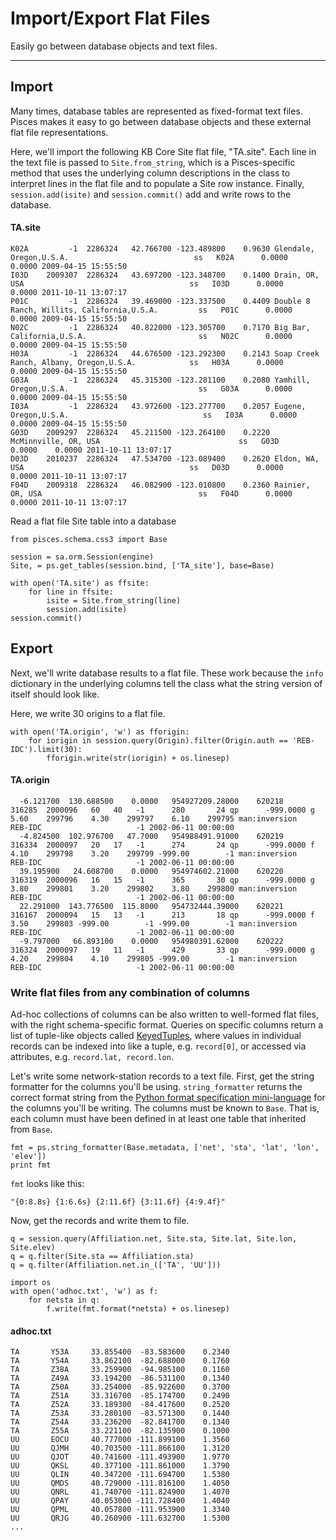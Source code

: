 # Import/Export Flat Files

Easily go between database objects and text files.

---


## Import

Many times, database tables are represented as fixed-format text files. 
Pisces makes it easy to go between database objects and these external flat file representations.

Here, we'll import the following KB Core Site flat file, "TA.site".
Each line in the text file is passed to `Site.from_string`, which is a 
Pisces-specific method that uses the underlying column descriptions in the class
to interpret lines in the flat file and to populate a Site row instance. 
Finally, `session.add(isite)` and `session.commit()` add and write rows to the 
database.

#### TA.site

    K02A         -1  2286324   42.766700 -123.489800    0.9630 Glendale, Oregon,U.S.A.                            ss   K02A      0.0000    0.0000 2009-04-15 15:55:50
    I03D    2009307  2286324   43.697200 -123.348700    0.1400 Drain, OR, USA                                     ss   I03D      0.0000    0.0000 2011-10-11 13:07:17
    P01C         -1  2286324   39.469000 -123.337500    0.4409 Double 8 Ranch, Willits, California,U.S.A.         ss   P01C      0.0000    0.0000 2009-04-15 15:55:50
    N02C         -1  2286324   40.822000 -123.305700    0.7170 Big Bar, California,U.S.A.                         ss   N02C      0.0000    0.0000 2009-04-15 15:55:50
    H03A         -1  2286324   44.676500 -123.292300    0.2143 Soap Creek Ranch, Albany, Oregon,U.S.A.            ss   H03A      0.0000    0.0000 2009-04-15 15:55:50
    G03A         -1  2286324   45.315300 -123.281100    0.2080 Yamhill, Oregon,U.S.A.                             ss   G03A      0.0000    0.0000 2009-04-15 15:55:50
    I03A         -1  2286324   43.972600 -123.277700    0.2057 Eugene, Oregon,U.S.A.                              ss   I03A      0.0000    0.0000 2009-04-15 15:55:50
    G03D    2009297  2286324   45.211500 -123.264100    0.2220 McMinnville, OR, USA                               ss   G03D      0.0000    0.0000 2011-10-11 13:07:17
    D03D    2010237  2286324   47.534700 -123.089400    0.2620 Eldon, WA, USA                                     ss   D03D      0.0000    0.0000 2011-10-11 13:07:17
    F04D    2009318  2286324   46.082900 -123.010800    0.2360 Rainier, OR, USA                                   ss   F04D      0.0000    0.0000 2011-10-11 13:07:17


Read a flat file Site table into a database

    from pisces.schema.css3 import Base

    session = sa.orm.Session(engine)
    Site, = ps.get_tables(session.bind, ['TA_site'], base=Base)
    
    with open('TA.site') as ffsite:
        for line in ffsite:
            isite = Site.from_string(line)
            session.add(isite)
    session.commit()


## Export

Next, we'll write database results to a flat file.  These work because the `info` dictionary in the underlying columns tell the class what the string version of itself should look like.

Here, we write 30 origins to a flat file.

    with open('TA.origin', 'w') as fforigin:
        for iorigin in session.query(Origin).filter(Origin.auth == 'REB-IDC').limit(30):
            fforigin.write(str(iorigin) + os.linesep)

#### TA.origin

      -6.121700  130.688500    0.0000   954927209.28000    620218    316285  2000096   60   40   -1      280       24 qp      -999.0000 g    5.60    299796    4.30    299797    6.10    299795 man:inversion   REB-IDC                     -1 2002-06-11 00:00:00
      -4.824500  102.976700   47.7000   954988491.91000    620219    316334  2000097   20   17   -1      274       24 qp      -999.0000 f    4.10    299798    3.20    299799 -999.00        -1 man:inversion   REB-IDC                     -1 2002-06-11 00:00:00
      39.195900   24.608700    0.0000   954974602.21000    620220    316319  2000096   16   15   -1      365       30 qp      -999.0000 g    3.80    299801    3.20    299802    3.80    299800 man:inversion   REB-IDC                     -1 2002-06-11 00:00:00
      22.291000  143.776500  115.8000   954732444.39000    620221    316167  2000094   15   13   -1      213       18 qp      -999.0000 f    3.50    299803 -999.00        -1 -999.00        -1 man:inversion   REB-IDC                     -1 2002-06-11 00:00:00
      -9.797000   66.893100    0.0000   954980391.62000    620222    316324  2000097   19   11   -1      429       33 qp      -999.0000 g    4.20    299804    4.10    299805 -999.00        -1 man:inversion   REB-IDC                     -1 2002-06-11 00:00:00


### Write flat files from any combination of columns

Ad-hoc collections of columns can be also written to well-formed flat files, with the right schema-specific format.
Queries on specific columns return a list of tuple-like objects called [KeyedTuples](http://docs.sqlalchemy.org/en/rel_0_9/orm/query.html#sqlalchemy.util.KeyedTuple), 
where values in individual records can be indexed into like a tuple, e.g. `record[0]`, 
or accessed via attributes, e.g. `record.lat, record.lon`. 

Let's write some network-station records to a text file.  First, get the string formatter for the columns you'll be using. 
`string_formatter` returns the correct format string from the [Python format specification mini-language](http://docs.python.org/2/library/string.html#format-specification-mini-language) for the columns you'll be writing. 
The columns must be known to `Base`.  That is, each column must have been defined in at least one table that inherited from `Base`.



    fmt = ps.string_formatter(Base.metadata, ['net', 'sta', 'lat', 'lon', 'elev'])
    print fmt
    
`fmt` looks like this:

    "{0:8.8s} {1:6.6s} {2:11.6f} {3:11.6f} {4:9.4f}"

Now, get the records and write them to file.

    q = session.query(Affiliation.net, Site.sta, Site.lat, Site.lon, Site.elev)
    q = q.filter(Site.sta == Affiliation.sta)
    q = q.filter(Affiliation.net.in_(['TA', 'UU']))
    
    import os
    with open('adhoc.txt', 'w') as f:
        for netsta in q:
            f.write(fmt.format(*netsta) + os.linesep)

#### adhoc.txt

    TA       Y53A     33.855400  -83.583600    0.2340
    TA       Y54A     33.862100  -82.688000    0.1760
    TA       Z38A     33.259900  -94.985100    0.1160
    TA       Z49A     33.194200  -86.531100    0.1340
    TA       Z50A     33.254000  -85.922600    0.3700
    TA       Z51A     33.316700  -85.174700    0.2490
    TA       Z52A     33.189300  -84.417600    0.2520
    TA       Z53A     33.280100  -83.571300    0.1440
    TA       Z54A     33.236200  -82.841700    0.1340
    TA       Z55A     33.221100  -82.135900    0.1000
    UU       EOCU     40.777000 -111.899100    1.3560
    UU       QJMH     40.703500 -111.866100    1.3120
    UU       QJOT     40.741600 -111.493900    1.9770
    UU       QKSL     40.377100 -111.861000    1.3790
    UU       QLIN     40.347200 -111.694700    1.5380
    UU       QMDS     40.729000 -111.816100    1.4050
    UU       QNRL     41.740700 -111.824900    1.4070
    UU       QPAY     40.053000 -111.728400    1.4040
    UU       QPML     40.057800 -111.953900    1.3340
    UU       QRJG     40.260900 -111.632700    1.5300
    ...


